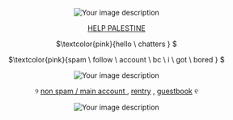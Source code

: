 <p align="center">
    <img src="https://64.media.tumblr.com/60597c40dae4d310e98d9ee494a37e22/35c84b613b922903-4e/s540x810/a71bca5f553d31632b7e1d6be82540cf536f74dc.pnj" alt="Your image description" />
</p>

<div align="center">

 [HELP PALESTINE ](https://arab.org/click-to-help/palestine/)


<p align="center">
$\textcolor{pink}{hello \ chatters } $

<p align="center">
$\textcolor{pink}{spam \ follow \ account \ bc \ i \ got \ bored   } $

<p align="center">
    <img src="https://media.discordapp.net/attachments/1216331712477397002/1237299444802650155/Untitled157_20240507073900.png?ex=663b2467&is=6639d2e7&hm=196e072f59538e4fadeba02e54a420df33b8e4f7244fec9437c5f14a3d5fff3a&=&format=webp&quality=lossless&width=920&height=517" alt="Your image description" />
</p>

<div align="center">

୨ [non spam / main account ](https://github.com/tummyaches) , [rentry](https://rentry.co/onehand) , [guestbook](https://cryingshats.123guestbook.com/) ୧
</div>

<p align="center">
    <img src="https://64.media.tumblr.com/03261100da3ae23efaab04b37c0b7708/35c84b613b922903-f1/s540x810/b11cf25f958074c03aec8182e5900976522c5e9f.pnj" alt="Your image description" />
</p>
